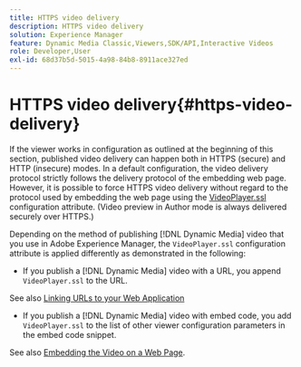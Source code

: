 ```yaml
---
title: HTTPS video delivery
description: HTTPS video delivery
solution: Experience Manager
feature: Dynamic Media Classic,Viewers,SDK/API,Interactive Videos
role: Developer,User
exl-id: 68d37b5d-5015-4a98-84b8-8911ace327ed
---
```

# HTTPS video delivery{#https-video-delivery}

<!-- >[!NOTE]
>
>Secure Video Delivery only applies to AEM 6.2 with the installation of [Feature Pack-13480](https://www.adobeaemcloud.com/content/marketplace/marketplaceProxy.html?packagePath=/content/companies/public/adobe/packages/cq620/featurepack/cq-6.2.0-featurepack-13480) and to AEM 6.1 with installation of [Feature Pack NPR-15011](https://www.adobeaemcloud.com/content/marketplace/marketplaceProxy.html?packagePath=/content/companies/public/adobe/packages/cq610/featurepack/cq-6.1.0-featurepack-15011). -->

If the viewer works in configuration as outlined at the beginning of this section, published video delivery can happen both in HTTPS (secure) and HTTP (insecure) modes. In a default configuration, the video delivery protocol strictly follows the delivery protocol of the embedding web page. However, it is possible to force HTTPS video delivery without regard to the protocol used by embedding the web page using the [VideoPlayer.ssl](../../c-html5-aem-asset-viewers/c-html5-aem-int-video/r-html5-aem-int-video-config-attrib/r-html5-aem-int-video-config-attrib-videoplayer-ssl.md#reference-c28e1b700977493eadab5489458d7771) configuration attribute. (Video preview in Author mode is always delivered securely over HTTPS.)

Depending on the method of publishing [!DNL Dynamic Media] video that you use in Adobe Experience Manager, the `VideoPlayer.ssl` configuration attribute is applied differently as demonstrated in the following:

* If you publish a [!DNL Dynamic Media] video with a URL, you append `VideoPlayer.ssl` to the URL. 

<!-- For example, to force secure video delivery, you append `&VideoPlayer.ssl=on` to the end of the following viewer URL example:-->

<!--

  ```
  https://demos-pub.assetsadobe.com/etc/dam/viewers/s7viewers/html5/InteractiveVideoViewer.html?asset=%2Fcontent%2Fdam%2Fmarketing%2Fshoppable-video%2Fadobe-axis-demo%2FAdobe_AXIS_V3_GRADED-HD.mp4&config=/etc/dam/presets/viewer/Shoppable_Video_light&serverUrl=https%3A%2F%2Fadobedemo62-h.assetsadobe.com%2Fis%2Fimage%2F&contenturl=%2F&config2=/etc/dam/presets/analytics&videoserverurl=https://gateway-na.assetsadobe.com/DMGateway/public/demoCo&interactivedata=content/dam/_VTT/marketing/shoppable-video/adobe-axis-demo/Adobe_AXIS_V3_GRADED-HD.mp4.svideo.vtt&VideoPlayer.contenturl=https://adobedemo62-h.assetsadobe.com/is/content&VideoPlayer.ssl=on
  ```

-->

  See also [Linking URLs to your Web Application](https://experienceleague.adobe.com/docs/experience-manager-65/assets/dynamic/linking-urls-to-yourwebapplication.html?lang=en#dynamic)

* If you publish a [!DNL Dynamic Media] video with embed code, you add `VideoPlayer.ssl` to the list of other viewer configuration parameters in the embed code snippet. 

<!-- For example, to force HTTPS video delivery, you append `&VideoPlayer.ssl=on` as in the following example: -->

<!--

  ```html {.line-numbers}
  <style type="text/css"> 
   #s7interactivevideo_div.s7interactivevideoviewer{ 
     width:100%;  
     height:auto; 
   } 
  </style> 
  <script type="text/javascript" src="https://demos-pub.assetsadobe.com/etc/dam/viewers/s7viewers/html5/js/InteractiveVideoViewer.js"></script> 
  <div id="s7interactivevideo_div"></div> 
  <script type="text/javascript"> 
   var s7interactivevideoviewer = new s7viewers.InteractiveVideoViewer({ 
    "containerId" : "s7interactivevideo_div", 
    "params" : {  
     "VideoPlayer.ssl" : "on", 
     "serverurl" : "https://adobedemo62-h.assetsadobe.com/is/image", 
     "contenturl" : "https://demos-pub.assetsadobe.com/",  
     "config" : "/etc/dam/presets/viewer/Shoppable_Video_light", 
     "config2": "/etc/dam/presets/analytics", 
     "videoserverurl": "https://gateway-na.assetsadobe.com/DMGateway/public/demoCo", 
     "interactivedata": "content/dam/_VTT/marketing/shoppable-video/adobe-axis-demo/Adobe_AXIS_V3_GRADED-HD.mp4.svideo.vtt", 
     "VideoPlayer.contenturl": "https://adobedemo62-h.assetsadobe.com/is/content", 
     "asset" : "/content/dam/marketing/shoppable-video/adobe-axis-demo/Adobe_AXIS_V3_GRADED-HD.mp4" } 
   }) 
   /* // Example of interactive video event for quick view. 
     s7interactivevideoviewer.setHandlers({  
     "quickViewActivate": function(inData) { 
       var sku=inData.sku; //SKU for product ID 
      //To pass other parameter from the hotspot, you must add custom parameter during the hotspot setup as parameterName=value 
      loadQuickView(sku); //Replace this call with your quickview plugin 
      //Please refer to your quickviewer plugin for the quickview call 
      },  
  "initComplete":function() {  
      //--- Attach quickview pop-up to viewer container so pop-up works in fullscreen mode --- 
      var popup = document.getElementById('quickview_div'); // get custom quick view container 
      popup.parentNode.removeChild(popup); // remove it from current DOM 
      var sdkContainerId = s7interactivevideoviewer.getComponent("container").getInnerContainerId(); // get viewer container component 
      var inner_container = document.getElementById(sdkContainerId);  
      inner_container.appendChild(popup); //Attach custom quick view container to viewer 
      }  
     }); 
   */ 
   s7interactivevideoviewer.init(); 
  </script>
  ```
-->

  See also [Embedding the Video on a Web Page](https://experienceleague.adobe.com/docs/experience-manager-65/assets/dynamic/linking-urls-to-yourwebapplication.html#dynamic).
